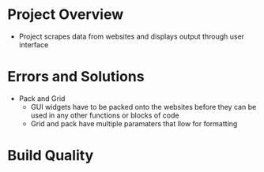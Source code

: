 # Project Overview
- Project scrapes data from websites and displays output through user interface


# Errors and Solutions
- Pack and Grid
	- GUI widgets have to be packed onto the websites before they can be used in any other functions or blocks of code
	- Grid and pack have multiple paramaters that llow for formatting
	

# Build Quality